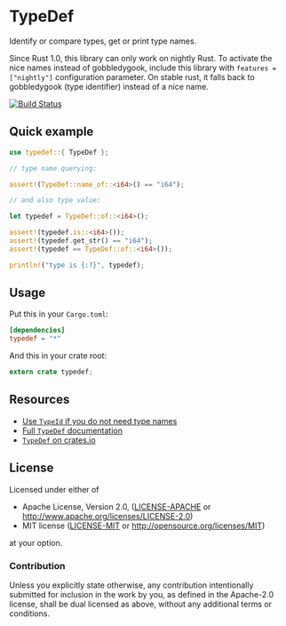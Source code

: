 # TypeDef

Identify or compare types, get or print type names.

Since Rust 1.0, this library can only work on nightly Rust. To activate the nice names instead
of gobbledygook, include this library with `features = ["nightly"]` configuration parameter.
On stable rust, it falls back to gobbledygook (type identifier) instead of a nice name.

[![Build Status](https://travis-ci.org/Nercury/typedef-rs.svg?branch=master)](https://travis-ci.org/Nercury/typedef-rs)

## Quick example

```rust
use typedef::{ TypeDef };

// type name querying:

assert!(TypeDef::name_of::<i64>() == "i64");

// and also type value:

let typedef = TypeDef::of::<i64>();

assert!(typedef.is::<i64>());
assert!(typedef.get_str() == "i64");
assert!(typedef == TypeDef::of::<i64>());

println!("type is {:?}", typedef);
```

## Usage

Put this in your `Cargo.toml`:

```toml
[dependencies]
typedef = "*"
```

And this in your crate root:

```rust
extern crate typedef;
```

## Resources

- [Use `TypeId` if you do not need type names](http://doc.rust-lang.org/std/intrinsics/struct.TypeId.html)
- [Full `TypeDef` documentation](http://nercury.github.io/typedef-rs)
- [`TypeDef` on crates.io](https://crates.io/crates/typedef)

## License

Licensed under either of

 * Apache License, Version 2.0, ([LICENSE-APACHE](LICENSE-APACHE) or http://www.apache.org/licenses/LICENSE-2.0)
 * MIT license ([LICENSE-MIT](LICENSE-MIT) or http://opensource.org/licenses/MIT)

at your option.

### Contribution

Unless you explicitly state otherwise, any contribution intentionally
submitted for inclusion in the work by you, as defined in the Apache-2.0
license, shall be dual licensed as above, without any additional terms or
conditions.